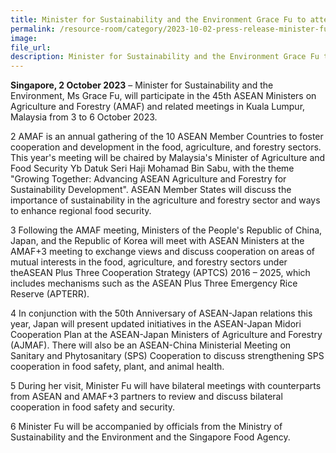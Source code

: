 ```yaml
---  
title: Minister for Sustainability and the Environment Grace Fu to attend the 45th ASEAN Ministers of Agriculture and Forestry Meeting in Malaysia
permalink: /resource-room/category/2023-10-02-press-release-minister-fu-to-attend-45th-amaf-in-malaysia/
image:  
file_url:  
description: Minister for Sustainability and the Environment Grace Fu to attend the 45th ASEAN Ministers of Agriculture and Forestry Meeting in Malaysia
--- 
```


 **Singapore, 2 October 2023** – Minister for Sustainability and the Environment, Ms Grace Fu, will participate in the 45th ASEAN Ministers on Agriculture and Forestry (AMAF) and related meetings in Kuala Lumpur, Malaysia from 3 to 6 October 2023.

2 AMAF is an annual gathering of the 10 ASEAN Member Countries to foster cooperation and development in the food, agriculture, and forestry sectors. This year's meeting will be chaired by Malaysia's Minister of Agriculture and Food Security Yb Datuk Seri Haji Mohamad Bin Sabu, with the theme "Growing Together: Advancing ASEAN Agriculture and Forestry for Sustainability Development". ASEAN Member States will discuss the importance of sustainability in the agriculture and forestry sector and ways to enhance regional food security.

3 Following the AMAF meeting, Ministers of the People's Republic of China, Japan, and the Republic of Korea will meet with ASEAN Ministers at the AMAF+3 meeting to exchange views and discuss cooperation on areas of mutual interests in the food, agriculture, and forestry sectors under theASEAN Plus Three Cooperation Strategy (APTCS) 2016 – 2025, which includes mechanisms such as the ASEAN Plus Three Emergency Rice Reserve (APTERR).

4 In conjunction with the 50th Anniversary of ASEAN-Japan relations this year, Japan will present updated initiatives in the ASEAN-Japan Midori Cooperation Plan at the ASEAN-Japan Ministers of Agriculture and Forestry (AJMAF). There will also be an ASEAN-China Ministerial Meeting on Sanitary and Phytosanitary (SPS) Cooperation to discuss strengthening SPS cooperation in food safety, plant, and animal health.

5 During her visit, Minister Fu will have bilateral meetings with counterparts from ASEAN and AMAF+3 partners to review and discuss bilateral cooperation in food safety and security.

6 Minister Fu will be accompanied by officials from the Ministry of Sustainability and the Environment and the Singapore Food Agency.
